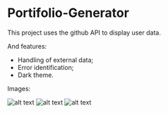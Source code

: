 # Portifolio-Generator
This project uses the github API to display user data.

And features:
- Handling of external data;
- Error identification;
- Dark theme.

Images:

![alt text](https://i.pinimg.com/564x/7c/0b/b3/7c0bb33fa99b9c63177f43d46e877440.jpg)
![alt text](https://i.pinimg.com/564x/e9/b5/38/e9b53850215b35b70e47022f773d44bc.jpg)
![alt text](https://i.pinimg.com/564x/08/85/c9/0885c9de105529e51840c9528909c6bc.jpg)
